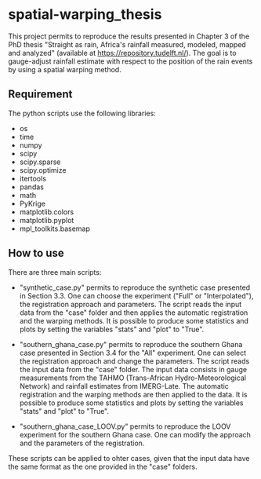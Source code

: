 # spatial-warping_thesis

This project permits to reproduce the results presented in Chapter 3 of the PhD thesis "Straight as rain, Africa's rainfall measured, modeled, mapped and analyzed" (available at https://repository.tudelft.nl/). 
The goal is to gauge-adjust rainfall estimate with respect to the position of the rain events by using a spatial warping method.

## Requirement
The python scripts use the following libraries:
 - os
 - time
 - numpy
 - scipy
 - scipy.sparse
 - scipy.optimize
 - itertools
 - pandas
 - math
 - PyKrige
 - matplotlib.colors
 - matplotlib.pyplot
 - mpl_toolkits.basemap

## How to use
There are three main scripts:

- "synthetic_case.py" permits to reproduce the synthetic case presented in Section 3.3. One can choose the experiment ("Full" or "Interpolated"), the registration approach and parameters. The script reads the input data from the "case" folder and then applies the automatic registration and the warping methods. It is possible to produce some statistics and plots by setting the variables "stats" and "plot" to "True".
  
 - "southern_ghana_case.py" permits to reproduce the southern Ghana case presented in Section 3.4 for the "All" experiment. One can select the registration approach and change the parameters. The script reads the input data from the "case" folder. The input data consists in gauge measurements from the TAHMO (Trans-African Hydro-Meteorological Network) and rainfall estimates from IMERG-Late. The automatic registration and the warping methods are then applied to the data. It is possible to produce some statistics and plots by setting the variables "stats" and "plot" to "True".
 
 - "southern_ghana_case_LOOV.py" permits to reproduce the LOOV experiment for the southern Ghana case. One can modify the approach and the parameters of the registration.
 
 These scripts can be applied to ohter cases, given that the input data have the same format as the one provided in the "case" folders.
